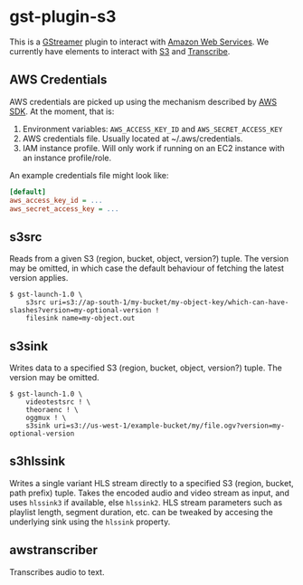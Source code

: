 # gst-plugin-s3

This is a [GStreamer](https://gstreamer.freedesktop.org/) plugin to interact
with [Amazon Web Services](https://aws.amazon.com/). We currently have elements
to interact with [S3](https://aws.amazon.com/s3) and
[Transcribe](https://aws.amazon.com/transcribe/).

## AWS Credentials

AWS credentials are picked up using the mechanism described by
[AWS SDK](https://docs.aws.amazon.com/sdk-for-rust/latest/dg/credentials.html).
At the moment, that is:

1.  Environment variables: `AWS_ACCESS_KEY_ID` and `AWS_SECRET_ACCESS_KEY`
2.  AWS credentials file. Usually located at ~/.aws/credentials.
3.  IAM instance profile. Will only work if running on an EC2 instance with an
    instance profile/role.

An example credentials file might look like:

```ini
[default]
aws_access_key_id = ...
aws_secret_access_key = ...
```

## s3src

Reads from a given S3 (region, bucket, object, version?) tuple. The version may
be omitted, in which case the default behaviour of fetching the latest version
applies.

```
$ gst-launch-1.0 \
    s3src uri=s3://ap-south-1/my-bucket/my-object-key/which-can-have-slashes?version=my-optional-version !
    filesink name=my-object.out
```

## s3sink

Writes data to a specified S3 (region, bucket, object, version?) tuple. The
version may be omitted.

```
$ gst-launch-1.0 \
    videotestsrc ! \
    theoraenc ! \
    oggmux ! \
    s3sink uri=s3://us-west-1/example-bucket/my/file.ogv?version=my-optional-version
```

## s3hlssink

Writes a single variant HLS stream directly to a specified S3 (region, bucket,
path prefix) tuple. Takes the encoded audio and video stream as input, and uses
`hlssink3` if available, else `hlssink2`. HLS stream parameters such as
playlist length, segment duration, etc. can be tweaked by accesing the
underlying sink using the `hlssink` property.

## awstranscriber

Transcribes audio to text.
